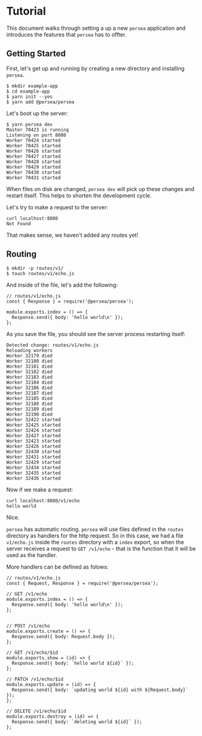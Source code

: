 Tutorial
========

This document walks through setting a up a new `persea` application and introduces the features that `persea` has to offter.


## Getting Started 

First, let's get up and running by creating a new directory and installing `persea`.

```
$ mkdir example-app
$ cd example-app
$ yarn init --yes
$ yarn add @persea/persea
```

Let's boot up the server:

```
$ yarn persea dev
Master 70423 is running
Listening on port 8080
Worker 70424 started
Worker 70425 started
Worker 70426 started
Worker 70427 started
Worker 70428 started
Worker 70429 started
Worker 70430 started
Worker 70431 started
```

When files on disk are changed, `persea dev` will pick up these changes and restart itself. This helps to shorten the development cycle.

Let's try to make a request to the server:

```
curl localhost:8080
Not Found
```

That makes sense, we haven't added any routes yet!

## Routing

```
$ mkdir -p routes/v1/
$ touch routes/v1/echo.js
```

And inside of the file, let's add the following:

```
// routes/v1/echo.js
const { Response } = require('@persea/persea');

module.exports.index = () => {
  Response.send({ body: 'hello world\n' });
};
```

As you save the file, you should see the server process restarting itself:

```
Detected change: routes/v1/echo.js
Reloading workers
Worker 32179 died
Worker 32180 died
Worker 32181 died
Worker 32182 died
Worker 32183 died
Worker 32184 died
Worker 32186 died
Worker 32187 died
Worker 32185 died
Worker 32188 died
Worker 32189 died
Worker 32190 died
Worker 32422 started
Worker 32425 started
Worker 32424 started
Worker 32427 started
Worker 32423 started
Worker 32426 started
Worker 32430 started
Worker 32431 started
Worker 32429 started
Worker 32434 started
Worker 32435 started
Worker 32436 started
```

Now if we make a request:

```
curl localhost:8080/v1/echo
hello world
```

Nice.

`persea` has automatic routing. `persea` will use files defined in the `routes` directory as handlers for the http request. So in this case, we had a file `v1/echo.js` inside the `routes` directory with a `index` export, so when the server receives a request to `GET /v1/echo` - that is the function that it will be used as the handler.

More handlers can be defined as folows:

```
// routes/v1/echo.js
const { Request, Response } = require('@persea/persea');

// GET /v1/echo
module.exports.index = () => {
  Response.send({ body: 'hello world\n' });
};


// POST /v1/echo
module.exports.create = () => {
  Response.send({ body: Request.body });
};

// GET /v1/echo/$id
module.exports.show = (id) => {
  Response.send({ body: `hello world ${id}` });
};

// PATCH /v1/echo/$id
module.exports.update = (id) => {
  Response.send({ body: `updating world ${id} with ${Request.body}` });
};

// DELETE /v1/echo/$id
module.exports.destroy = (id) => {
  Response.send({ body: `deleting world ${id}` });
};
```
